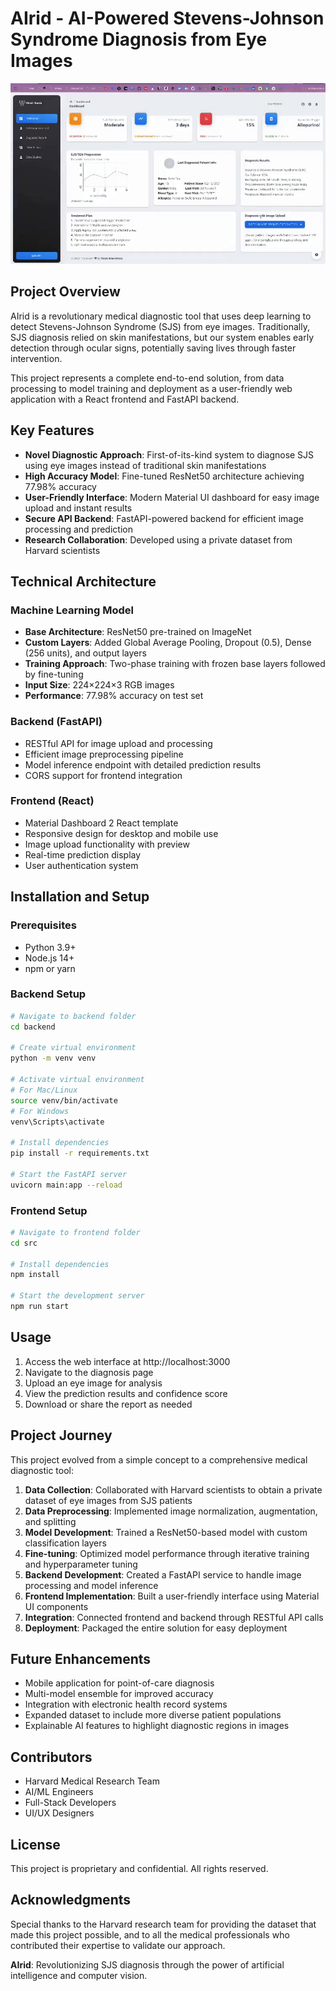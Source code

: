 # AIrid - AI-Powered Stevens-Johnson Syndrome Diagnosis from Eye Images

![AIrid Logo](./src/assets/titleImage.gif)

## Project Overview

AIrid is a revolutionary medical diagnostic tool that uses deep learning to detect Stevens-Johnson Syndrome (SJS) from eye images. Traditionally, SJS diagnosis relied on skin manifestations, but our system enables early detection through ocular signs, potentially saving lives through faster intervention.

This project represents a complete end-to-end solution, from data processing to model training and deployment as a user-friendly web application with a React frontend and FastAPI backend.

## Key Features

- **Novel Diagnostic Approach**: First-of-its-kind system to diagnose SJS using eye images instead of traditional skin manifestations
- **High Accuracy Model**: Fine-tuned ResNet50 architecture achieving 77.98% accuracy
- **User-Friendly Interface**: Modern Material UI dashboard for easy image upload and instant results
- **Secure API Backend**: FastAPI-powered backend for efficient image processing and prediction
- **Research Collaboration**: Developed using a private dataset from Harvard scientists

## Technical Architecture

### Machine Learning Model

- **Base Architecture**: ResNet50 pre-trained on ImageNet
- **Custom Layers**: Added Global Average Pooling, Dropout (0.5), Dense (256 units), and output layers
- **Training Approach**: Two-phase training with frozen base layers followed by fine-tuning
- **Input Size**: 224×224×3 RGB images
- **Performance**: 77.98% accuracy on test set

### Backend (FastAPI)

- RESTful API for image upload and processing
- Efficient image preprocessing pipeline
- Model inference endpoint with detailed prediction results
- CORS support for frontend integration

### Frontend (React)

- Material Dashboard 2 React template
- Responsive design for desktop and mobile use
- Image upload functionality with preview
- Real-time prediction display
- User authentication system

## Installation and Setup

### Prerequisites

- Python 3.9+
- Node.js 14+
- npm or yarn

### Backend Setup

```bash
# Navigate to backend folder
cd backend

# Create virtual environment
python -m venv venv

# Activate virtual environment
# For Mac/Linux
source venv/bin/activate
# For Windows
venv\Scripts\activate

# Install dependencies
pip install -r requirements.txt

# Start the FastAPI server
uvicorn main:app --reload
```

### Frontend Setup

```bash
# Navigate to frontend folder
cd src

# Install dependencies
npm install

# Start the development server
npm run start
```

## Usage

1. Access the web interface at http://localhost:3000
2. Navigate to the diagnosis page
3. Upload an eye image for analysis
4. View the prediction results and confidence score
5. Download or share the report as needed

## Project Journey

This project evolved from a simple concept to a comprehensive medical diagnostic tool:

1. **Data Collection**: Collaborated with Harvard scientists to obtain a private dataset of eye images from SJS patients
2. **Data Preprocessing**: Implemented image normalization, augmentation, and splitting
3. **Model Development**: Trained a ResNet50-based model with custom classification layers
4. **Fine-tuning**: Optimized model performance through iterative training and hyperparameter tuning
5. **Backend Development**: Created a FastAPI service to handle image processing and model inference
6. **Frontend Implementation**: Built a user-friendly interface using Material UI components
7. **Integration**: Connected frontend and backend through RESTful API calls
8. **Deployment**: Packaged the entire solution for easy deployment

## Future Enhancements

- Mobile application for point-of-care diagnosis
- Multi-model ensemble for improved accuracy
- Integration with electronic health record systems
- Expanded dataset to include more diverse patient populations
- Explainable AI features to highlight diagnostic regions in images

## Contributors

- Harvard Medical Research Team
- AI/ML Engineers
- Full-Stack Developers
- UI/UX Designers

## License

This project is proprietary and confidential. All rights reserved.

## Acknowledgments

Special thanks to the Harvard research team for providing the dataset that made this project possible, and to all the medical professionals who contributed their expertise to validate our approach.

**AIrid**: Revolutionizing SJS diagnosis through the power of artificial intelligence and computer vision.
